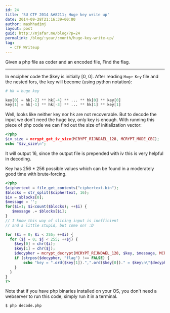 ```yaml
---
id: 24
title: 'SU CTF 2014 &#8211; Huge key write up'
date: 2014-09-28T21:16:39+00:00
author: mashhadimj
layout: post
guid: http://mjafar.me/blog/?p=24
permalink: /blog/:year/:month/huge-key-write-up/
tag:
  - CTF Writeup
---
```


Given a php file as coder and an encoded file, Find the flag.

------

In encipher code the $key is initially [0, 0]. After reading `Huge Key` file and the nested fors, the key will become (using python notation):

```python
# hk = huge key

key[0] = hk[-2] ** hk[-4] ** ... ** hk[0] ** key[0]
key[1] = hk[-1] ** hk[-3] ** ... ** hk[1] ** key[1]
```

Well, looks like neither key nor hk are not recoverable. But to decode the input we don't need the huge key, only key is enough.
With running this piece of php code we can find out the size of initialization vector:


```php
<?php
$iv_size = mcrypt_get_iv_size(MCRYPT_RIJNDAEL_128, MCRYPT_MODE_CBC);
echo "$iv_size\n";
```

It will output 16, since the output file is prepended with iv this is very helpful in decoding.

Key has 256 * 256 possible values which can be found in a moderately good time with brute-forcing.

```php
<?php
$ciphertext = file_get_contents("ciphertext.bin");
$blocks = str_split($ciphertext, 16);
$iv = $blocks[0];
$message = '';
for($i=1; $i<count($blocks); ++$i) {
   $message .= $blocks[$i];
}
// I know this way of slicing input is inefficient
// and a little stupid, but come on! :D

for ($i = 0; $i < 255; ++$i) {
  for ($j = 0; $j < 255; ++$j) {
    $key[0] = chr($i);
    $key[1] = chr($j);
    $decypher = mcrypt_decrypt(MCRYPT_RIJNDAEL_128, $key, $message, MCRYPT_MODE_CBC, $iv);
    if (strpos($decypher, "flag") !== FALSE) {
        echo "key = ".ord($key[1]).",".ord($key[0])." = $key\n\"$decypher\"\n";
    }
  }
}
?>
```

Note that if you have php binaries installed on your OS, you don't need a webserver to run this code, simply run it in a terminal.

```bash
$ php decode.php
```
